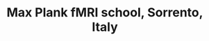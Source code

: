 ---
title: "Max Plank fMRI school, Sorrento, Italy"
project_id: 
date: 
conference_id: ""
presenters:
   - peter_bandettini
summary: "<p>Max Plank fMRI school, Sorrento, Italy</p>"
file: /assets/presentations/T196.ppt
filename: T196.ppt
layout: presentation
---